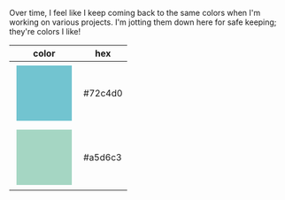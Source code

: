 Over time, I feel like I keep coming back to the same colors when I'm working on various projects.
I'm jotting them down here for safe keeping; they're colors I like!

<style>
.color-box {
  width: 100px;
  height: 100px;
  margin: 5px;
}
</style>

| color | hex |
| ----- | --- |
| <div class='color-box' style="background-color: #72c4d0"></div> | #72c4d0 |
| <div class='color-box' style="background-color: #a5d6c3"></div> | #a5d6c3 |
